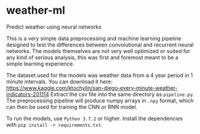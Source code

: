 # weather-ml
Predict weather using neural networks

This is a very simple data preprocessing and machine learning pipeline designed to test the differences between convolutional and recurrent neural networks. The models themselves are not very well optimized or suited for any kind of serious analysis, this was first and foremost meant to be a simple learning experience.

The dataset used for the models was weather data from a 4 year period in 1 minute intervals. You can download it here: https://www.kaggle.com/ktochylin/san-diego-every-minute-weather-indicators-201114 Extract the csv file into the same directory as <code>pipeline.py</code>. The preprocessing pipeline will produce numpy arrays in <code>.npy</code> format, which can then be used for training the CNN or RNN model.

To run the models, use <code>Python 3.7.2</code> or higher. Install the dependencies with <code>pip install -r requirements.txt</code>. 

